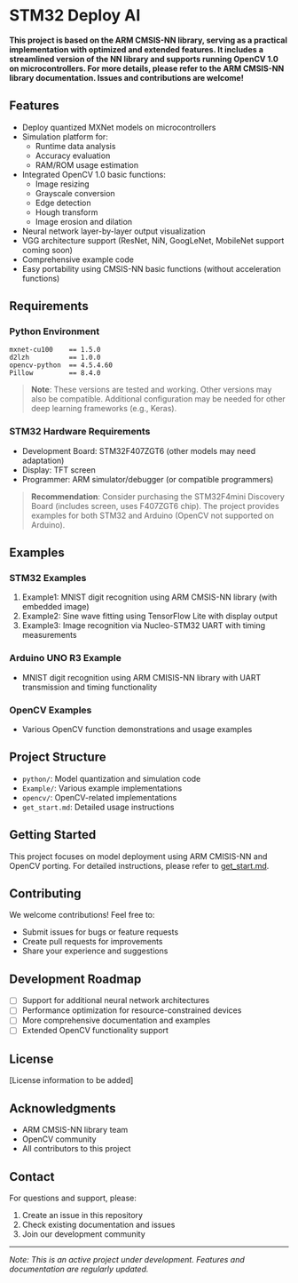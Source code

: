 # STM32 Deploy AI

**This project is based on the ARM CMSIS-NN library, serving as a practical implementation with optimized and extended features. It includes a streamlined version of the NN library and supports running OpenCV 1.0 on microcontrollers. For more details, please refer to the ARM CMSIS-NN library documentation. Issues and contributions are welcome!**

## Features

- Deploy quantized MXNet models on microcontrollers
- Simulation platform for:
  - Runtime data analysis
  - Accuracy evaluation
  - RAM/ROM usage estimation
- Integrated OpenCV 1.0 basic functions:
  - Image resizing
  - Grayscale conversion
  - Edge detection
  - Hough transform
  - Image erosion and dilation
- Neural network layer-by-layer output visualization
- VGG architecture support (ResNet, NiN, GoogLeNet, MobileNet support coming soon)
- Comprehensive example code
- Easy portability using CMSIS-NN basic functions (without acceleration functions)

## Requirements

### Python Environment
```
mxnet-cu100    == 1.5.0 
d2lzh          == 1.0.0
opencv-python  == 4.5.4.60
Pillow         == 8.4.0
```
> **Note**: These versions are tested and working. Other versions may also be compatible. Additional configuration may be needed for other deep learning frameworks (e.g., Keras).

### STM32 Hardware Requirements
- Development Board: STM32F407ZGT6 (other models may need adaptation)
- Display: TFT screen
- Programmer: ARM simulator/debugger (or compatible programmers)

> **Recommendation**: Consider purchasing the STM32F4mini Discovery Board (includes screen, uses F407ZGT6 chip). The project provides examples for both STM32 and Arduino (OpenCV not supported on Arduino).

## Examples

### STM32 Examples
1. Example1: MNIST digit recognition using ARM CMSIS-NN library (with embedded image)
2. Example2: Sine wave fitting using TensorFlow Lite with display output
3. Example3: Image recognition via Nucleo-STM32 UART with timing measurements

### Arduino UNO R3 Example
- MNIST digit recognition using ARM CMISIS-NN library with UART transmission and timing functionality

### OpenCV Examples
- Various OpenCV function demonstrations and usage examples

## Project Structure

- `python/`: Model quantization and simulation code
- `Example/`: Various example implementations
- `opencv/`: OpenCV-related implementations
- `get_start.md`: Detailed usage instructions

## Getting Started

This project focuses on model deployment using ARM CMISIS-NN and OpenCV porting. For detailed instructions, please refer to [get_start.md](get_start.md).

## Contributing

We welcome contributions! Feel free to:
- Submit issues for bugs or feature requests
- Create pull requests for improvements
- Share your experience and suggestions

## Development Roadmap

- [ ] Support for additional neural network architectures
- [ ] Performance optimization for resource-constrained devices
- [ ] More comprehensive documentation and examples
- [ ] Extended OpenCV functionality support

## License

[License information to be added]

## Acknowledgments

- ARM CMSIS-NN library team
- OpenCV community
- All contributors to this project

## Contact

For questions and support, please:
1. Create an issue in this repository
2. Check existing documentation and issues
3. Join our development community

---
*Note: This is an active project under development. Features and documentation are regularly updated.*